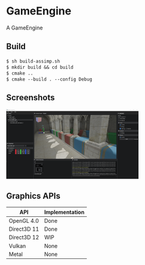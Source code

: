 # GameEngine

A GameEngine

## Build
```shell
$ sh build-assimp.sh
$ mkdir build && cd build
$ cmake ..
$ cmake --build . --config Debug
```

## Screenshots

<img src="https://github.com/Guo-Haowei/GameEngine/blob/master/resources/images/screenshots/editor.png" width="70%">


## Graphics APIs

API           | Implementation
--------------|----------------------
OpenGL 4.0    | Done
Direct3D 11   | Done
Direct3D 12   | WIP
Vulkan        | None
Metal         | None
